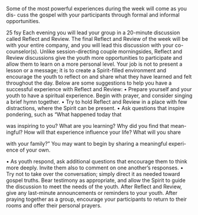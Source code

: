 Some of the most powerful experiences during the week will come as you dis-
cuss the gospel with your participants through formal and informal opportunities.

25
fsy
Each evening you will lead your group in a 20-minute discussion called Reflect
and Review. The final Reflect and Review of the week will be with your entire
company, and you will lead this discussion with your co-counselor(s).
Unlike session-directing couple morningsides, Reflect and Review discussions
give the youth more opportunities to participate and allow them to learn on a
more personal level. Your job is not to present a lesson or a message; it is to
create a Spirit-filled environment and encourage the youth to reflect on and share
what they have learned and felt throughout the day.
Below are some suggestions to help you have a successful experience with
Reflect and Review:
• Prepare yourself and your youth to have a spiritual experience. Begin with
prayer, and consider singing a brief hymn together.
• Try to hold Reflect and Review in a place with few distractions, where the
Spirit can be present.
• Ask questions that inspire pondering, such as “What happened today that

was inspiring to you? What are you learning? Why did you find that mean-
ingful? How will that experience influence your life? What will you share

with your family?” You may want to begin by sharing a meaningful experi-
ence of your own.

• As youth respond, ask additional questions that encourage them to think
more deeply. Invite them also to comment on one another’s responses.
• Try not to take over the conversation; simply direct it as needed toward
gospel truths. Bear testimony as appropriate, and allow the Spirit to guide
the discussion to meet the needs of the youth.
After Reflect and Review, give any last-minute announcements or reminders to
your youth. After praying together as a group, encourage your participants to
return to their rooms and offer their personal prayers.
